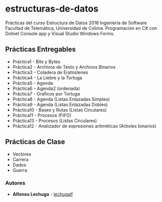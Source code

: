
# estructuras-de-datos
Prácticas del curso Estructura de Datos 2018 Ingeniería de Software Facultad de Telemática, Universidad de Colima. Programación en C# con Dotnet Console app y Visual Studio Windows Forms.

## Prácticas Entregables
* Práctica1  - Bits y Bytes
* Práctica2  - Archivos de Texto y Archivos Binarios
* Práctica3  - Coladera de Eratóstenes
* Práctica4  - La Liebre y la Tortuga
* Práctica5  - Agenda
* Práctica6  - Agenda2 (ordenada)
* Práctica7  - Graficos por Tortuga
* Práctica8  - Agenda (Listas Enlazadas Simples)
* Práctica9  - Agenda (Listas Enlazadas Dobles)
* Práctica10 - Bases y Rutas (Listas Circulares)
* Práctica11 - Procesos (FIFO)
* Práctica13 - Procesos (Listas Circulares)
* Práctica12 - Analizador de expresiones aritméticas (Arboles binarios)

## Prácticas de Clase
* Vectores
* Carrera
* Dados
* Guerra

### Autores
* **Alfonso Lechuga**  - [lechugalf](https://github.com/lechugalf)
